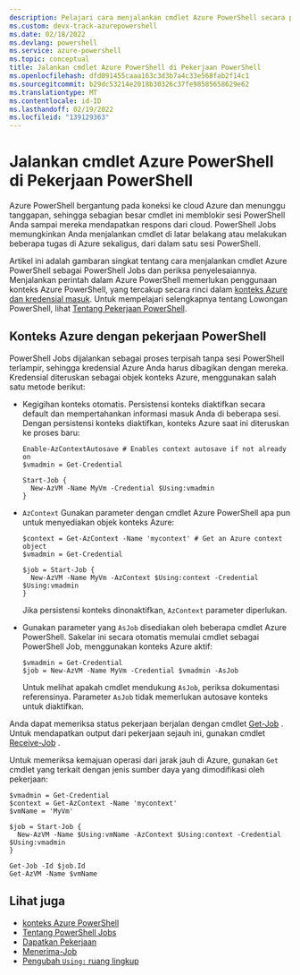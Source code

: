 ```yaml
---
description: Pelajari cara menjalankan cmdlet Azure PowerShell secara paralel atau sebagai tugas latar belakang, menggunakan -AsJob dan Start-Job.
ms.custom: devx-track-azurepowershell
ms.date: 02/18/2022
ms.devlang: powershell
ms.service: azure-powershell
ms.topic: conceptual
title: Jalankan cmdlet Azure PowerShell di Pekerjaan PowerShell
ms.openlocfilehash: dfd091455caaa163c3d3b7a4c33e568fab2f14c1
ms.sourcegitcommit: b29dc53214e2018b30326c37fe98585658629e62
ms.translationtype: MT
ms.contentlocale: id-ID
ms.lasthandoff: 02/19/2022
ms.locfileid: "139129363"
---
```

# <a name="run-azure-powershell-cmdlets-in-powershell-jobs"></a>Jalankan cmdlet Azure PowerShell di Pekerjaan PowerShell

Azure PowerShell bergantung pada koneksi ke cloud Azure dan menunggu tanggapan, sehingga sebagian besar cmdlet ini memblokir sesi PowerShell Anda sampai mereka mendapatkan respons dari cloud. PowerShell Jobs memungkinkan Anda menjalankan cmdlet di latar belakang atau melakukan beberapa tugas di Azure sekaligus, dari dalam satu sesi PowerShell.

Artikel ini adalah gambaran singkat tentang cara menjalankan cmdlet Azure PowerShell sebagai PowerShell Jobs dan periksa penyelesaiannya. Menjalankan perintah dalam Azure PowerShell memerlukan penggunaan konteks Azure PowerShell, yang tercakup secara rinci dalam [konteks Azure dan kredensial masuk](context-persistence.md). Untuk mempelajari selengkapnya tentang Lowongan PowerShell, lihat [Tentang Pekerjaan PowerShell](/powershell/module/microsoft.powershell.core/about/about_jobs).

## <a name="azure-contexts-with-powershell-jobs"></a>Konteks Azure dengan pekerjaan PowerShell

PowerShell Jobs dijalankan sebagai proses terpisah tanpa sesi PowerShell terlampir, sehingga kredensial Azure Anda harus dibagikan dengan mereka. Kredensial diteruskan sebagai objek konteks Azure, menggunakan salah satu metode berikut:

- Kegigihan konteks otomatis. Persistensi konteks diaktifkan secara default dan mempertahankan informasi masuk Anda di beberapa sesi. Dengan persistensi konteks diaktifkan, konteks Azure saat ini diteruskan ke proses baru:

  ```azurepowershell-interactive
  Enable-AzContextAutosave # Enables context autosave if not already on
  $vmadmin = Get-Credential

  Start-Job {
    New-AzVM -Name MyVm -Credential $Using:vmadmin
  }
  ```

- `AzContext` Gunakan parameter dengan cmdlet Azure PowerShell apa pun untuk menyediakan objek konteks Azure:

  ```azurepowershell-interactive
  $context = Get-AzContext -Name 'mycontext' # Get an Azure context object
  $vmadmin = Get-Credential

  $job = Start-Job {
    New-AzVM -Name MyVm -AzContext $Using:context -Credential $Using:vmadmin
  }
  ```

  Jika persistensi konteks dinonaktifkan, `AzContext` parameter diperlukan.

- Gunakan parameter yang `AsJob` disediakan oleh beberapa cmdlet Azure PowerShell. Sakelar ini secara otomatis memulai cmdlet sebagai PowerShell Job, menggunakan konteks Azure aktif:

  ```azurepowershell-interactive
  $vmadmin = Get-Credential
  $job = New-AzVM -Name MyVm -Credential $vmadmin -AsJob
  ```

  Untuk melihat apakah cmdlet mendukung `AsJob`, periksa dokumentasi referensinya. Parameter `AsJob` tidak memerlukan autosave konteks untuk diaktifkan.

Anda dapat memeriksa status pekerjaan berjalan dengan cmdlet [Get-Job](/powershell/module/microsoft.powershell.core/get-job) . Untuk mendapatkan output dari pekerjaan sejauh ini, gunakan cmdlet [Receive-Job](/powershell/module/microsoft.powershell.core/receive-job) .

Untuk memeriksa kemajuan operasi dari jarak jauh di Azure, gunakan `Get` cmdlet yang terkait dengan jenis sumber daya yang dimodifikasi oleh pekerjaan:

```azurepowershell-interactive
$vmadmin = Get-Credential
$context = Get-AzContext -Name 'mycontext'
$vmName = 'MyVm'

$job = Start-Job {
  New-AzVM -Name $Using:vmName -AzContext $Using:context -Credential $Using:vmadmin
}

Get-Job -Id $job.Id
Get-AzVM -Name $vmName
```

## <a name="see-also"></a>Lihat juga

- [konteks Azure PowerShell](context-persistence.md)
- [Tentang PowerShell Jobs](/powershell/module/microsoft.powershell.core/about/about_jobs)
- [Dapatkan Pekerjaan](/powershell/module/microsoft.powershell.core/get-job)
- [Menerima-Job](/powershell/module/microsoft.powershell.core/receive-job)
- [Pengubah `Using:` ruang lingkup](/powershell/module/microsoft.powershell.core/about/about_scopes#the-using-scope-modifier)
